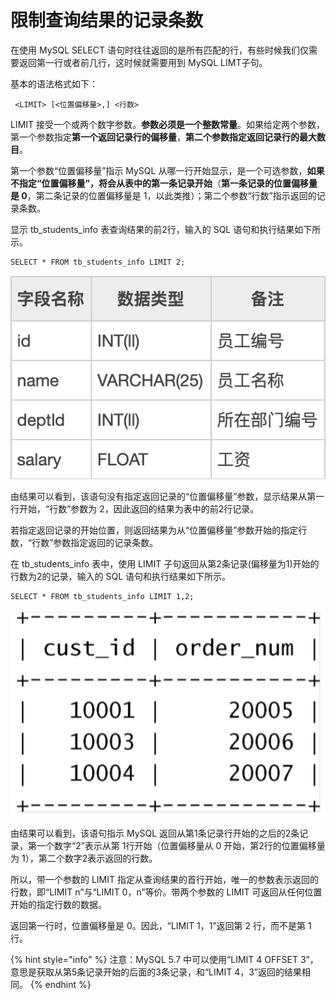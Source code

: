 # 限制查询结果的记录条数

在使用 MySQL SELECT 语句时往往返回的是所有匹配的行，有些时候我们仅需要返回第一行或者前几行，这时候就需要用到 MySQL LIMT子句。

 基本的语法格式如下：

```text
 <LIMIT> [<位置偏移量>,] <行数>
```

 LIMIT 接受一个或两个数字参数。**参数必须是一个整数常量**。如果给定两个参数，第一个参数指定**第一个返回记录行的偏移量**，**第二个参数指定返回记录行的最大数目**。

 第一个参数“位置偏移量”指示 MySQL 从哪一行开始显示，是一个可选参数，**如果不指定“位置偏移量”，将会从表中的第一条记录开始**（**第一条记录的位置偏移量是 0**，第二条记录的位置偏移量是 1，以此类推）；第二个参数“行数”指示返回的记录条数。

 显示 tb\_students\_info 表查询结果的前2行，输入的 SQL 语句和执行结果如下所示。

```text
SELECT * FROM tb_students_info LIMIT 2;
```

![](../.gitbook/assets/image%20%2830%29.png)

 由结果可以看到，该语句没有指定返回记录的“位置偏移量”参数，显示结果从第一行开始，“行数”参数为 2，因此返回的结果为表中的前2行记录。

 若指定返回记录的开始位置，则返回结果为从“位置偏移量”参数开始的指定行数，“行数”参数指定返回的记录条数。

 在 tb\_students\_info 表中，使用 LIMIT 子句返回从第2条记录\(偏移量为1\)开始的行数为2的记录，输入的 SQL 语句和执行结果如下所示。

```text
SELECT * FROM tb_students_info LIMIT 1,2;
```

![](../.gitbook/assets/image%20%28110%29.png)

 由结果可以看到，该语句指示 MySQL 返回从第1条记录行开始的之后的2条记录，第一个数字“2”表示从第 1行开始（位置偏移量从 0 开始，第2行的位置偏移量为 1），第二个数字2表示返回的行数。

 所以，带一个参数的 LIMIT 指定从查询结果的首行开始，唯一的参数表示返回的行数，即“LIMIT n”与“LIMIT 0，n”等价。带两个参数的 LIMIT 可返回从任何位置开始的指定行数的数据。

 返回第一行时，位置偏移量是 0。因此，“LIMIT 1，1”返回第 2 行，而不是第 1 行。

{% hint style="info" %}
注意：MySQL 5.7 中可以使用“LIMIT 4 OFFSET 3”，意思是获取从第5条记录开始的后面的3条记录，和“LIMIT 4，3”返回的结果相同。
{% endhint %}

